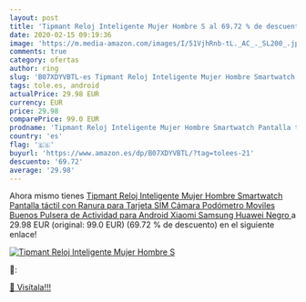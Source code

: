 ```yaml
---
layout: post
title: 'Tipmant Reloj Inteligente Mujer Hombre S al 69.72 % de descuento'
date: 2020-02-15 09:19:36
image: 'https://m.media-amazon.com/images/I/51VjhRnb-tL._AC_._SL200_.jpg'
comments: true
category: ofertas
author: ring
slug: 'B07XDYVBTL-es Tipmant Reloj Inteligente Mujer Hombre Smartwatch Pantalla...'
tags: tole.es, android
actualPrice: 29.98 EUR
currency: EUR
price: 29.98
comparePrice: 99.0 EUR
prodname: 'Tipmant Reloj Inteligente Mujer Hombre Smartwatch Pantalla táctil con Ranura para Tarjeta SIM Cámara Podómetro Moviles Buenos Pulsera de Actividad para Android Xiaomi Samsung Huawei  Negro '
country: 'es'
flag: '🇪🇸'
buyurl: 'https://www.amazon.es/dp/B07XDYVBTL/?tag=tolees-21'
descuento: '69.72'
average: '29.98'
---
```


Ahora mismo tienes [Tipmant Reloj Inteligente Mujer Hombre Smartwatch Pantalla táctil con Ranura para Tarjeta SIM Cámara Podómetro Moviles Buenos Pulsera de Actividad para Android Xiaomi Samsung Huawei  Negro ](https://www.amazon.es/dp/B07XDYVBTL/?tag=tolees-21) a 29.98 EUR (original: 99.0 EUR) (69.72 %  de descuento) en el siguiente enlace!

[![Tipmant Reloj Inteligente Mujer Hombre S](https://m.media-amazon.com/images/I/51VjhRnb-tL._AC_._SL200_.jpg)](https://www.amazon.es/dp/B07XDYVBTL/?tag=tolees-21)

🔎:


[🛒 Visítala!!!](https://www.amazon.es/dp/B07XDYVBTL/?tag=tolees-21)
